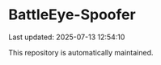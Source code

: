 # BattleEye-Spoofer

Last updated: 2025-07-13 12:54:10

This repository is automatically maintained.
